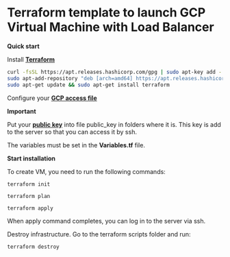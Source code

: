 # **Terraform template to launch GCP Virtual Machine with Load Balancer**

**Quick start**


Install [**Terraform**](https://www.terraform.io/downloads.html)

```bash
curl -fsSL https://apt.releases.hashicorp.com/gpg | sudo apt-key add -
sudo apt-add-repository "deb [arch=amd64] https://apt.releases.hashicorp.com $(lsb_release -cs) main"
sudo apt-get update && sudo apt-get install terraform
```
Configure your [**GCP access file**](https://developers.google.com/workspace/guides/create-credentials)

**Important**

Put your [**public key**](https://www.ssh.com/ssh/keygen/) into file public_key in folders where it is. This key is add to the server so that you can access it by ssh.


The variables must be set in the **Variables.tf** file.

**Start installation**

To create VM, you need to run the following commands:

`terraform init`

`terraform plan`

`terraform apply`

When apply command completes, you can log in to the server via ssh.

Destroy infrastructure. Go to the terraform scripts folder and run:

`terraform destroy`